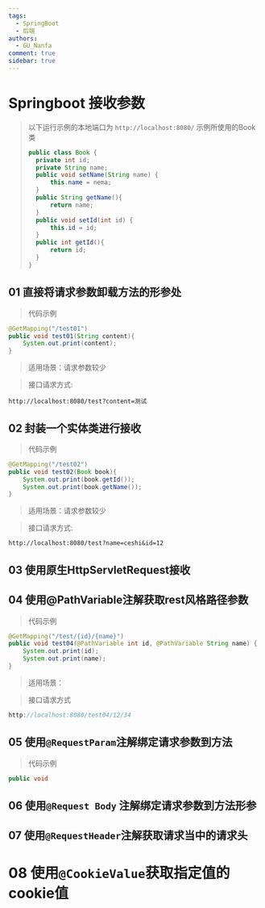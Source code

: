 ```yaml
---
tags:
  - SpringBoot
  - 后端
authors:
  - GU_Nanfa
comment: true
sidebar: true
---
```

# Springboot 接收参数
>以下运行示例的本地端口为 `http://localhost:8080/`
>示例所使用的Book类
>``` java
>public class Book {
>	private int id;
>	private String name;
>	public void setName(String name) {
>		this.name = nema;
>	}
>	public String getName(){
>		return name;
>	}
>	public void setId(int id) {
>		this.id = id;
>	}
>	public int getId(){
>		return id;
>	}
>}
>```

## 01 直接将请求参数卸载方法的形参处
> 代码示例
```Java
@GetMapping("/test01")
public void test01(String content){
	System.out.print(content);
}
```
> 适用场景：请求参数较少

> 接口请求方式:
``` http
http://localhost:8080/test?content=测试
```

## 02 封装一个实体类进行接收
> 代码示例
```Java
@GetMapping("/test02")
public void test02(Book book){
	System.out.print(book.getId());
	System.out.print(book.getName());
}
```
> 适用场景：请求参数较少

>接口请求方式:
``` http
http://localhost:8080/test?name=ceshi&id=12
```
## 03 使用原生HttpServletRequest接收

## 04 使用@PathVariable注解获取rest风格路径参数
> 代码示例
```java
@GetMapping("/test/{id}/{name}")
public void test04(@PathVariable int id, @PathVariable String name) {
	System.out.print(id);
	System.out.print(name);
}
```
>适用场景：

 >接口请求方式
```java
http://localhost:8080/test04/12/34
```
## 05 使用`@RequestParam`注解绑定请求参数到方法
>代码示例
```java
public void 
```

## 06 使用`@Request Body` 注解绑定请求参数到方法形参

## 07 使用`@RequestHeader`注解获取请求当中的请求头

# 08 使用`@CookieValue`获取指定值的cookie值